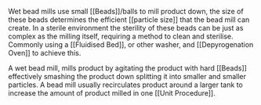 Wet bead mills use small [[Beads]]/balls to mill product down, the size of these beads determines the efficient [[particle size]] that the bead mill can create. In a sterile environment the sterility of these beads can be just as complex as the milling itself, requiring a method to clean and sterilise. Commonly using a [[Fluidised Bed]], or other washer, and [[Depyrogenation Oven]] to achieve this.

A wet bead mill, mills product by agitating the product with hard [[Beads]] effectively smashing the product down splitting it into smaller and smaller particles. A bead mill usually recirculates product around a larger tank to increase the amount of product milled in one [[Unit Procedure]].
